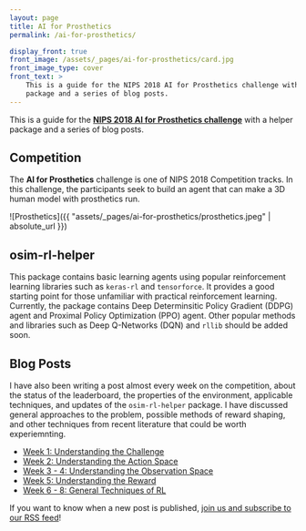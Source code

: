 ```yaml
---
layout: page
title: AI for Prosthetics
permalink: /ai-for-prosthetics/

display_front: true
front_image: /assets/_pages/ai-for-prosthetics/card.jpg
front_image_type: cover
front_text: >
    This is a guide for the NIPS 2018 AI for Prosthetics challenge with a helper
    package and a series of blog posts.
---
```




This is a guide for the [**NIPS 2018 AI for Prosthetics challenge**](https://www.crowdai.org/challenges/nips-2018-ai-for-prosthetics-challenge) with a helper package and a series of blog posts.

## Competition

The **AI for Prosthetics** challenge is one of NIPS 2018 Competition tracks. In this challenge, the participants seek to build an agent that can make a 3D human model with prosthetics run.

![Prosthetics]({{ "assets/_pages/ai-for-prosthetics/prosthetics.jpeg" | absolute_url }})

## osim-rl-helper

This package contains basic learning agents using popular reinforcement learning libraries such as `keras-rl` and `tensorforce`. It provides a good starting point for those unfamiliar with practical reinforcement learning. Currently, the package contains Deep Determinsitic Policy Gradient (DDPG) agent and Proximal Policy Optimization (PPO) agent. Other popular methods and libraries such as Deep Q-Networks (DQN) and `rllib` should be added soon.

## Blog Posts

I have also been writing a post almost every week on the competition, about the status of the leaderboard, the properties of the environment, applicable techniques, and updates of the `osim-rl-helper` package. I have discussed general approaches to the problem, possible methods of reward shaping, and other techniques from recent literature that could be worth experiemnting.

- [Week 1: Understanding the Challenge](/blog/ai-for-prosthetics-1)
- [Week 2: Understanding the Action Space](/blog/ai-for-prosthetics-2)
- [Week 3 - 4: Understanding the Observation Space](/blog/ai-for-prosthetics-3)
- [Week 5: Understanding the Reward](/blog/ai-for-prosthetics-5)
- [Week 6 - 8: General Techniques of RL](/blog/ai-for-prosthetics-6)

If you want to know when a new post is published, [join us and subscribe to our RSS feed](/feed.xml)!